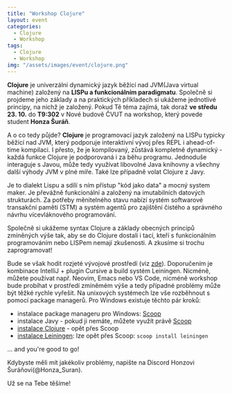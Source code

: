 ```yaml
---
title: "Workshop Clojure"
layout: event
categories:
  - Clojure
  - Workshop
tags:
  - Clojure
  - Workshop
img: "/assets/images/event/clojure.png"
---
```


**Clojure** je univerzální dynamický jazyk běžící nad JVM(Java virtual machine) založený na **LISPu a funkcionálním paradigmatu**. Společně si projdeme jeho základy a na praktických příkladech si ukážeme jednotlivé principy, na nichž je založený. Pokud Tě téma zajímá, tak doraž **ve středu 23. 10.** do **T9:302** v Nové budově ČVUT na workshop, který povede student **Honza Šuráň**.

A o co tedy půjde? **Clojure** je programovací jazyk založený na LISPu typicky běžící nad JVM, který podporuje interaktivní vývoj přes REPL
i ahead-of-time kompilaci. I přesto, že je kompilovaný, zůstává kompletně dynamický - každá funkce Clojure je
podporovaná i za běhu programu. Jednoduše interaguje s Javou, může tedy využívat libovolné Java knihovny
a všechny další výhody JVM v plné míře. Také lze případně volat Clojure z Javy.

Je to dialekt Lispu a sdílí s ním přístup "kód jako data" a mocný system maker. Je převážně funkcionální a
založený na imutabilních datových strukturách. Za potřeby měnitelného stavu nabízí systém softwarové transakční
paměti (STM) a systém agentů pro zajištění čistého a správného návrhu vícevláknového programování.

Společně si ukážeme syntax Clojure a základy obecných principů zmíněných výše tak, aby se do Clojure dostali
i tací, kteří s funkcionálním programováním nebo LISPem nemají zkušenosti. A zkusíme si trochu zaprogramovat!

Bude se však hodit rozjeté vývojové prostředí (viz [zde](https://clojure.org/guides/getting_started)).
Doporučením je kombinace IntelliJ + plugin Cursive a build systém Leiningen. Nicméně, můžete používat např.
Neovim, Emacs nebo VS Code, nicméně workshop bude probíhat v prostředí zmíněmém výše a tedy případné problémy může být těžké rychle vyřešit. 
Na unixových systémech lze vše rozběhnout s pomocí package managerů. Pro Windows existuje těchto pár kroků:

- instalace package manageru pro Windows: [Scoop](https://scoop.sh/)
- instalace Javy - pokud ji nemáte, můžete využít právě [Scoop](https://github.com/ScoopInstaller/Java)
- [instalace Clojure](https://github.com/littleli/scoop-clojure) - opět přes Scoop
- [instalace Leiningen](https://wiki.leiningen.org/Packaging): lze opět přes Scoop: `scoop install leiningen`

... and you're good to go!

Kdybyste měli mít jakékoliv problémy, napište na Discord Honzovi Šuráňovi(@Honza_Suran).

Už se na Tebe těšíme!